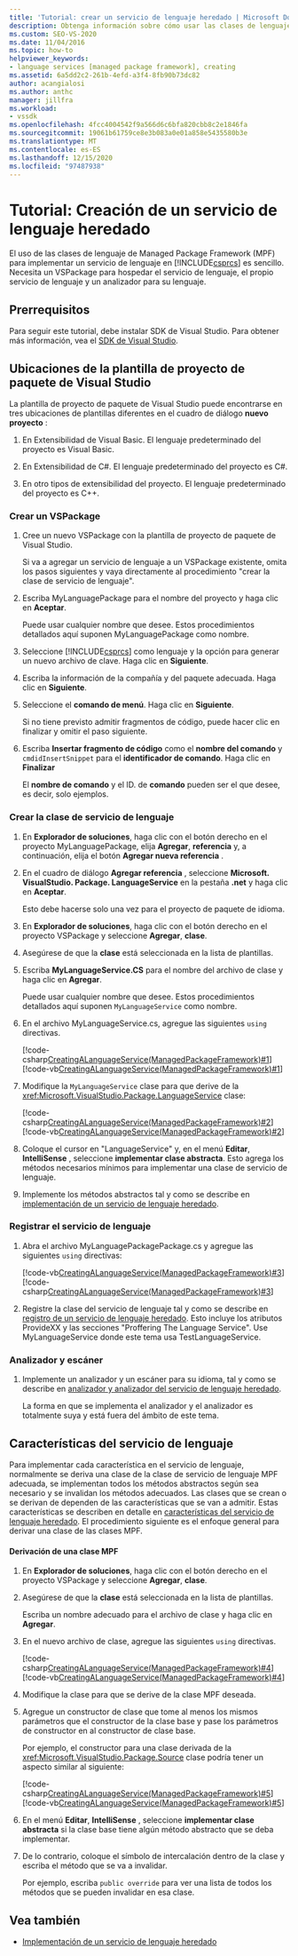 ```yaml
---
title: 'Tutorial: crear un servicio de lenguaje heredado | Microsoft Docs'
description: Obtenga información sobre cómo usar las clases de lenguaje de Managed Package Framework para implementar un servicio de lenguaje en Visual C#.
ms.custom: SEO-VS-2020
ms.date: 11/04/2016
ms.topic: how-to
helpviewer_keywords:
- language services [managed package framework], creating
ms.assetid: 6a5dd2c2-261b-4efd-a3f4-8fb90b73dc82
author: acangialosi
ms.author: anthc
manager: jillfra
ms.workload:
- vssdk
ms.openlocfilehash: 4fcc4004542f9a566d6c6bfa820cbb8c2e1846fa
ms.sourcegitcommit: 19061b61759ce8e3b083a0e01a858e5435580b3e
ms.translationtype: MT
ms.contentlocale: es-ES
ms.lasthandoff: 12/15/2020
ms.locfileid: "97487938"
---
```

# <a name="walkthrough-creating-a-legacy-language-service"></a>Tutorial: Creación de un servicio de lenguaje heredado
El uso de las clases de lenguaje de Managed Package Framework (MPF) para implementar un servicio de lenguaje en [!INCLUDE[csprcs](../../data-tools/includes/csprcs_md.md)] es sencillo. Necesita un VSPackage para hospedar el servicio de lenguaje, el propio servicio de lenguaje y un analizador para su lenguaje.

## <a name="prerequisites"></a>Prerrequisitos
 Para seguir este tutorial, debe instalar SDK de Visual Studio. Para obtener más información, vea el [SDK de Visual Studio](../../extensibility/visual-studio-sdk.md).

## <a name="locations-for-the-visual-studio-package-project-template"></a>Ubicaciones de la plantilla de proyecto de paquete de Visual Studio
 La plantilla de proyecto de paquete de Visual Studio puede encontrarse en tres ubicaciones de plantillas diferentes en el cuadro de diálogo **nuevo proyecto** :

1. En Extensibilidad de Visual Basic. El lenguaje predeterminado del proyecto es Visual Basic.

2. En Extensibilidad de C#. El lenguaje predeterminado del proyecto es C#.

3. En otro tipos de extensibilidad del proyecto. El lenguaje predeterminado del proyecto es C++.

### <a name="create-a-vspackage"></a>Crear un VSPackage

1. Cree un nuevo VSPackage con la plantilla de proyecto de paquete de Visual Studio.

    Si va a agregar un servicio de lenguaje a un VSPackage existente, omita los pasos siguientes y vaya directamente al procedimiento "crear la clase de servicio de lenguaje".

2. Escriba MyLanguagePackage para el nombre del proyecto y haga clic en **Aceptar**.

    Puede usar cualquier nombre que desee. Estos procedimientos detallados aquí suponen MyLanguagePackage como nombre.

3. Seleccione [!INCLUDE[csprcs](../../data-tools/includes/csprcs_md.md)] como lenguaje y la opción para generar un nuevo archivo de clave. Haga clic en **Siguiente**.

4. Escriba la información de la compañía y del paquete adecuada. Haga clic en **Siguiente**.

5. Seleccione el **comando de menú**. Haga clic en **Siguiente**.

    Si no tiene previsto admitir fragmentos de código, puede hacer clic en finalizar y omitir el paso siguiente.

6. Escriba **Insertar fragmento de código** como el **nombre del comando** y `cmdidInsertSnippet` para el **identificador de comando**. Haga clic en **Finalizar**

    El **nombre de comando** y el ID. de **comando** pueden ser el que desee, es decir, solo ejemplos.

### <a name="create-the-language-service-class"></a>Crear la clase de servicio de lenguaje

1. En **Explorador de soluciones**, haga clic con el botón derecho en el proyecto MyLanguagePackage, elija **Agregar**, **referencia** y, a continuación, elija el botón **Agregar nueva referencia** .

2. En el cuadro de diálogo **Agregar referencia** , seleccione **Microsoft. VisualStudio. Package. LanguageService** en la pestaña **.net** y haga clic en **Aceptar**.

     Esto debe hacerse solo una vez para el proyecto de paquete de idioma.

3. En **Explorador de soluciones**, haga clic con el botón derecho en el proyecto VSPackage y seleccione **Agregar**, **clase**.

4. Asegúrese de que la **clase** está seleccionada en la lista de plantillas.

5. Escriba **MyLanguageService.CS** para el nombre del archivo de clase y haga clic en **Agregar**.

     Puede usar cualquier nombre que desee. Estos procedimientos detallados aquí suponen `MyLanguageService` como nombre.

6. En el archivo MyLanguageService.cs, agregue las siguientes `using` directivas.

     [!code-csharp[CreatingALanguageService(ManagedPackageFramework)#1](../../extensibility/internals/codesnippet/CSharp/walkthrough-creating-a-legacy-language-service_1.cs)]
     [!code-vb[CreatingALanguageService(ManagedPackageFramework)#1](../../extensibility/internals/codesnippet/VisualBasic/walkthrough-creating-a-legacy-language-service_1.vb)]

7. Modifique la `MyLanguageService` clase para que derive de la <xref:Microsoft.VisualStudio.Package.LanguageService> clase:

     [!code-csharp[CreatingALanguageService(ManagedPackageFramework)#2](../../extensibility/internals/codesnippet/CSharp/walkthrough-creating-a-legacy-language-service_2.cs)]
     [!code-vb[CreatingALanguageService(ManagedPackageFramework)#2](../../extensibility/internals/codesnippet/VisualBasic/walkthrough-creating-a-legacy-language-service_2.vb)]

8. Coloque el cursor en "LanguageService" y, en el menú **Editar**, **IntelliSense** , seleccione **implementar clase abstracta**. Esto agrega los métodos necesarios mínimos para implementar una clase de servicio de lenguaje.

9. Implemente los métodos abstractos tal y como se describe en [implementación de un servicio de lenguaje heredado](../../extensibility/internals/implementing-a-legacy-language-service2.md).

### <a name="register-the-language-service"></a>Registrar el servicio de lenguaje

1. Abra el archivo MyLanguagePackagePackage.cs y agregue las siguientes `using` directivas:

     [!code-vb[CreatingALanguageService(ManagedPackageFramework)#3](../../extensibility/internals/codesnippet/VisualBasic/walkthrough-creating-a-legacy-language-service_3.vb)]
     [!code-csharp[CreatingALanguageService(ManagedPackageFramework)#3](../../extensibility/internals/codesnippet/CSharp/walkthrough-creating-a-legacy-language-service_3.cs)]

2. Registre la clase del servicio de lenguaje tal y como se describe en [registro de un servicio de lenguaje heredado](../../extensibility/internals/registering-a-legacy-language-service1.md). Esto incluye los atributos ProvideXX y las secciones "Proffering The Language Service". Use MyLanguageService donde este tema usa TestLanguageService.

### <a name="the-parser-and-scanner"></a>Analizador y escáner

1. Implemente un analizador y un escáner para su idioma, tal y como se describe en [analizador y analizador del servicio de lenguaje heredado](../../extensibility/internals/legacy-language-service-parser-and-scanner.md).

     La forma en que se implementa el analizador y el analizador es totalmente suya y está fuera del ámbito de este tema.

## <a name="language-service-features"></a>Características del servicio de lenguaje
 Para implementar cada característica en el servicio de lenguaje, normalmente se deriva una clase de la clase de servicio de lenguaje MPF adecuada, se implementan todos los métodos abstractos según sea necesario y se invalidan los métodos adecuados. Las clases que se crean o se derivan de dependen de las características que se van a admitir. Estas características se describen en detalle en [características del servicio de lenguaje heredado](../../extensibility/internals/legacy-language-service-features1.md). El procedimiento siguiente es el enfoque general para derivar una clase de las clases MPF.

#### <a name="deriving-from-an-mpf-class"></a>Derivación de una clase MPF

1. En **Explorador de soluciones**, haga clic con el botón derecho en el proyecto VSPackage y seleccione **Agregar**, **clase**.

2. Asegúrese de que la **clase** está seleccionada en la lista de plantillas.

     Escriba un nombre adecuado para el archivo de clase y haga clic en **Agregar**.

3. En el nuevo archivo de clase, agregue las siguientes `using` directivas.

     [!code-csharp[CreatingALanguageService(ManagedPackageFramework)#4](../../extensibility/internals/codesnippet/CSharp/walkthrough-creating-a-legacy-language-service_4.cs)]
     [!code-vb[CreatingALanguageService(ManagedPackageFramework)#4](../../extensibility/internals/codesnippet/VisualBasic/walkthrough-creating-a-legacy-language-service_4.vb)]

4. Modifique la clase para que se derive de la clase MPF deseada.

5. Agregue un constructor de clase que tome al menos los mismos parámetros que el constructor de la clase base y pase los parámetros de constructor en al constructor de clase base.

     Por ejemplo, el constructor para una clase derivada de la <xref:Microsoft.VisualStudio.Package.Source> clase podría tener un aspecto similar al siguiente:

     [!code-csharp[CreatingALanguageService(ManagedPackageFramework)#5](../../extensibility/internals/codesnippet/CSharp/walkthrough-creating-a-legacy-language-service_5.cs)]
     [!code-vb[CreatingALanguageService(ManagedPackageFramework)#5](../../extensibility/internals/codesnippet/VisualBasic/walkthrough-creating-a-legacy-language-service_5.vb)]

6. En el menú **Editar**, **IntelliSense** , seleccione **implementar clase abstracta** si la clase base tiene algún método abstracto que se deba implementar.

7. De lo contrario, coloque el símbolo de intercalación dentro de la clase y escriba el método que se va a invalidar.

     Por ejemplo, escriba `public override` para ver una lista de todos los métodos que se pueden invalidar en esa clase.

## <a name="see-also"></a>Vea también
- [Implementación de un servicio de lenguaje heredado](../../extensibility/internals/implementing-a-legacy-language-service1.md)
